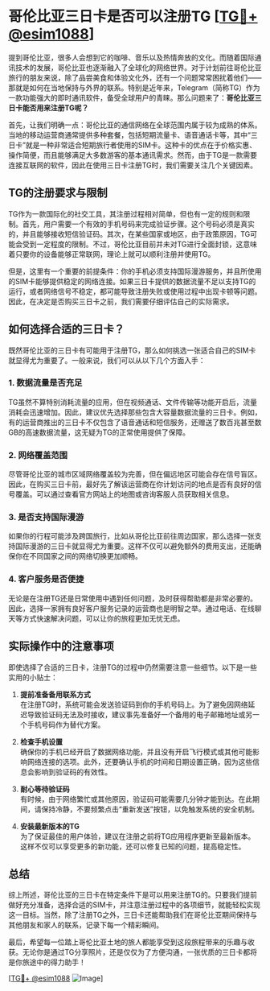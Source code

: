 # 哥伦比亚三日卡是否可以注册TG [[TG💪+ @esim1088](https://t.me/s/esim1088)]

提到哥伦比亚，很多人会想到它的咖啡、音乐以及热情奔放的文化。而随着国际通讯技术的发展，哥伦比亚也逐渐融入了全球化的网络世界。对于计划前往哥伦比亚旅行的朋友来说，除了品尝美食和体验文化外，还有一个问题常常困扰着他们——那就是如何在当地保持与外界的联系。特别是近年来，Telegram（简称TG）作为一款功能强大的即时通讯软件，备受全球用户的青睐。那么问题来了：**哥伦比亚三日卡能否用来注册TG呢？**

首先，让我们明确一点：哥伦比亚的通信网络在全球范围内属于较为成熟的体系。当地的移动运营商通常提供多种套餐，包括短期流量卡、语音通话卡等，其中“三日卡”就是一种非常适合短期旅行者使用的SIM卡。这种卡的优点在于价格实惠、操作简便，而且能够满足大多数游客的基本通讯需求。然而，由于TG是一款需要连接互联网的软件，因此在使用三日卡注册TG时，我们需要关注几个关键因素。

## TG的注册要求与限制

TG作为一款国际化的社交工具，其注册过程相对简单，但也有一定的规则和限制。首先，用户需要一个有效的手机号码来完成验证步骤。这个号码必须是真实的，并且能够接收短信验证码。其次，在某些国家或地区，由于政策原因，TG可能会受到一定程度的限制。不过，哥伦比亚目前并未对TG进行全面封锁，这意味着只要你的设备能够正常联网，理论上就可以顺利注册并使用TG。

但是，这里有一个重要的前提条件：你的手机必须支持国际漫游服务，并且所使用的SIM卡能够提供稳定的网络连接。如果三日卡提供的数据流量不足以支持TG的运行，或者网络信号不稳定，都可能导致注册失败或使用过程中出现卡顿等问题。因此，在决定是否购买三日卡之前，我们需要仔细评估自己的实际需求。

## 如何选择合适的三日卡？

既然哥伦比亚的三日卡有可能用于注册TG，那么如何挑选一张适合自己的SIM卡就显得尤为重要了。一般来说，我们可以从以下几个方面入手：

### 1. 数据流量是否充足
TG虽然不算特别消耗流量的应用，但在视频通话、文件传输等功能开启后，流量消耗会迅速增加。因此，建议优先选择那些包含大容量数据流量的三日卡。例如，有的运营商推出的三日卡不仅包含了语音通话和短信服务，还赠送了数百兆甚至数GB的高速数据流量，这无疑为TG的正常使用提供了保障。

### 2. 网络覆盖范围
尽管哥伦比亚的城市区域网络覆盖较为完善，但在偏远地区可能会存在信号盲区。因此，在购买三日卡前，最好先了解该运营商在你计划访问的地点是否有良好的信号覆盖。可以通过查看官方网站上的地图或咨询客服人员获取相关信息。

### 3. 是否支持国际漫游
如果你的行程可能涉及跨国旅行，比如从哥伦比亚前往周边国家，那么选择一张支持国际漫游的三日卡就显得尤为重要。这样不仅可以避免额外的费用支出，还能确保你在不同国家之间的网络切换更加顺畅。

### 4. 客户服务是否便捷
无论是在注册TG还是日常使用中遇到任何问题，及时获得帮助都是非常必要的。因此，选择一家拥有良好客户服务记录的运营商也是明智之举。通过电话、在线聊天等方式快速解决问题，可以让你的旅程更加无忧无虑。

## 实际操作中的注意事项

即使选择了合适的三日卡，注册TG的过程中仍然需要注意一些细节。以下是一些实用的小贴士：

1. **提前准备备用联系方式**  
   在注册TG时，系统可能会发送验证码到你的手机号码上。为了避免因网络延迟导致验证码无法及时接收，建议事先准备好一个备用的电子邮箱地址或另一个手机号码作为替代方案。

2. **检查手机设置**  
   确保你的手机已经开启了数据网络功能，并且没有开启飞行模式或其他可能影响网络连接的选项。此外，还要确认手机的时间和日期设置正确，因为这些信息会影响到验证码的有效性。

3. **耐心等待验证码**  
   有时候，由于网络繁忙或其他原因，验证码可能需要几分钟才能到达。在此期间，请保持冷静，不要频繁点击“重新发送”按钮，以免触发系统的安全机制。

4. **安装最新版本的TG**  
   为了保证最佳的用户体验，建议在注册之前将TG应用程序更新至最新版本。这样不仅可以享受更多的新功能，还可以修复已知的问题，提高稳定性。

## 总结

综上所述，哥伦比亚的三日卡在特定条件下是可以用来注册TG的。只要我们提前做好充分准备，选择合适的SIM卡，并注意注册过程中的各项细节，就能轻松实现这一目标。当然，除了注册TG之外，三日卡还能帮助我们在哥伦比亚期间保持与其他朋友和家人的联系，记录下每一个精彩瞬间。

最后，希望每一位踏上哥伦比亚土地的旅人都能享受到这段旅程带来的乐趣与收获。无论你是通过TG分享照片，还是仅仅为了方便沟通，一张优质的三日卡都将是你旅途中的得力助手！

[[TG💪+ @esim1088](https://t.me/s/esim1088) ![Image](https://i.postimg.cc/4NQfJmqS/Snipaste-2025-05-13-00-14-12.png)]